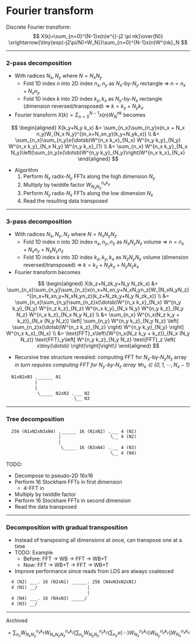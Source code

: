 # Fourier transform

Discrete Fourier transform:
$$
X(k)=\sum_{n=0}^{N-1}x(n)e^{{-j2 \pi nk}\over{N}} \xrightarrow{\tiny{exp(-j2\pi/N)=W_N}}\sum_{n=0}^{N-1}x(n)W^{nk}_N
$$

***

### 2-pass decomposition

- With radices $N_x, N_y$ where $N=N_xN_y$
  - Fold 1D index $n$ into 2D index $n_x,n_y$ as $N_x$-by-$N_y$ rectangle
  $\Rightarrow$ $n=n_x+N_xn_y$
  - Fold 1D index $k$ into 2D index $k_y,k_x$ as $N_y$-by-$N_x$ rectangle (dimension reversed/transposed) $\Rightarrow$ $k=k_y+N_y k_x$
- Fourier transform $X(k)=\Sigma_{n=0}^{N-1}x(n)W^{nk}_N$ becomes

$$
\begin{aligned}
X(k_y+N_y k_x) &= \sum_{n_x}\sum_{n_y}x(n_x + N_x n_y)W_{N_x N_y}^{(n_x+N_xn_y)(k_y+N_yk_x)} \\
&= \sum_{n_x}\sum_{n_y}x(\dotsb)W^{n_x k_x}_{N_x} W^{n_y k_y}_{N_y} W^{n_x k_y}_{N_x N_y} W^{n_y k_x}_{1} \\
&= \sum_{n_x} W^{n_x k_y}_{N_x N_y}\left(\sum_{n_y}x(\dotsb)W^{n_y k_y}_{N_y}\right)W^{n_x k_x}_{N_x}
\end{aligned}
$$

- Algorithm
  1. Perform $N_x$ radix-$N_y$ FFTs along the high dimension $N_y$
  2. Multiply by twiddle factor $W^{n_x k_y}_{N_x N_y}$
  3. Perform $N_y$ radix-$N_x$ FFTs along the low dimension $N_x$
  4. Read the resulting data transposed

***

### 3-pass decomposition

- With radices $N_x, N_y, N_z$ where $N=N_xN_yN_z$
  - Fold 1D index $n$ into 3D index $n_x,n_y,n_z$ as $N_x N_y N_z$ volume
  $\Rightarrow$ $n=n_x+N_xn_y+N_xN_yn_z$
  - Fold 1D index $k$ into 3D index $k_z,k_y,k_x$ as $N_z N_y N_x$ volume (dimension reversed/transposed) $\Rightarrow$ $k=k_z+N_zk_y+N_y N_zk_x$
- Fourier transform becomes

$$
\begin{aligned}
X(k_z+N_zk_y+N_y N_zk_x) &= \sum_{n_x}\sum_{n_y}\sum_{n_z}x(n_x+N_xn_y+N_xN_yn_z)W_{N_xN_yN_z}^{(n_x+N_xn_y+N_xN_yn_z)(k_z+N_zk_y+N_y N_zk_x)} \\
&= \sum_{n_x}\sum_{n_y}\sum_{n_z}x(\dotsb)W^{n_x k_x}_{N_x} W^{n_y k_y}_{N_y} W^{n_z k_z}_{N_z} W^{n_x k_y}_{N_x N_y} W^{n_y k_z}_{N_y N_z} W^{n_x k_z}_{N_x N_y N_z} \\
&= \sum_{n_x} W^{n_x(N_z k_y + k_z)}_{N_x (N_y N_z)} \left[ \sum_{n_y} W^{n_y k_z}_{N_y N_z} \left( \sum_{n_z}x(\dotsb)W^{n_z k_z}_{N_z} \right) W^{n_y k_y}_{N_y} \right] W^{n_x k_x}_{N_x} \\
&= \text{FFT}_x\left\{W^{n_x(N_z k_y + k_z)}_{N_x (N_y N_z)} \text{FFT}_y\left[ W^{n_y k_z}_{N_y N_z} \text{FFT}_z \left( x\tiny(\dotsb) \right)\right]\right\}
\end{aligned}
$$



- Recursive tree structure revealed: computing FFT for $N_x$-by-$N_y N_z$ array *in turn requires computing FFT for $N_y$-by-$N_z$ array $\forall n_x \in \{0, 1, \dotsb, N_x-1\}$*

```txt
  N1xN2xN3 .______ N1
           |
           |
            \_____ N2xN3 .___ N2
                          \__ N3
```

***

### Tree decomposition

```txt
  256 (N1xN2xN3xN4) .______ 16 (N1xN2) .___ 4 (N1)
                    |                   \__ 4 (N2)
                    |
                     \_____ 16 (N3xN4) .___ 4 (N3)
                                        \__ 4 (N4)
```

TODO:
- Decompose to pseudo-2D 16x16
- Perform 16 Stockham FFTs in first dimension
  - 4-FFT in
- Multiply by twiddle factor
- Perform 16 Stockham FFTs in second dimension
- Read the data transposed

***

### Decomposition with gradual transposition

- Instead of transposing all dimensions at once, can transpose one at a time
- TODO: Example
  - Before: FFT -> WB   -> FFT -> WB+T
  - Now:    FFT -> WB+T -> FFT -> WB+T
- Improve performance since reads from LDS are always coalesced

```txt
  4 (N2) ___. 16 (N2xN1) ______. 256 (N4xN3xN2xN1)
  4 (N1) __/                   |
                               |
  4 (N4) ___. 16 (N4xN3) _____/
  4 (N3) __/
```


***

Archived

$= \sum_{n_x} W^{n_x k_y}_{N_x N_y} W^{n_x k_z}_{N_x N_y N_z} \left[ \sum_{n_y} W^{n_y k_z}_{N_y N_z} \left( \sum_{n_z}x(\dotsb)W^{n_z k_z}_{N_z} \right) W^{n_y k_y}_{N_y} \right] W^{n_x k_x}_{N_x}$